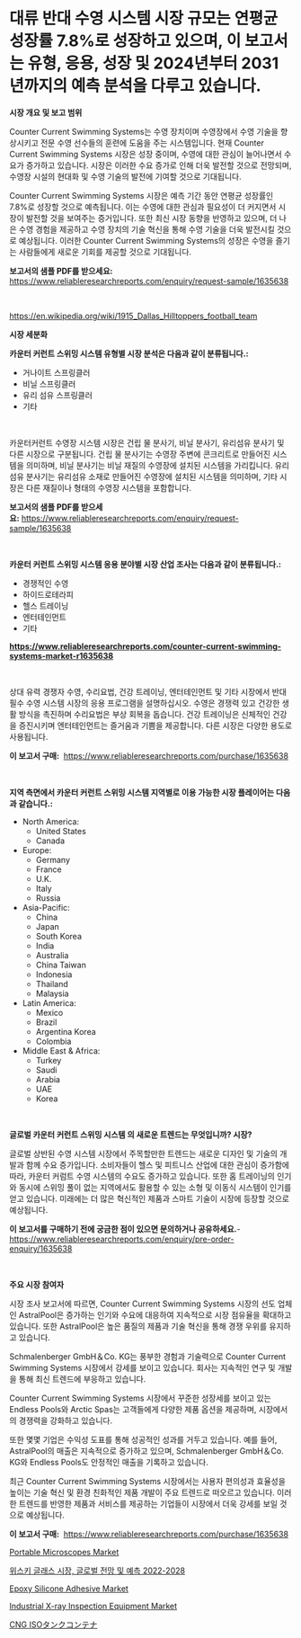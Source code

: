 <p><h1>대류 반대 수영 시스템 시장 규모는 연평균 성장률 7.8%로 성장하고 있으며, 이 보고서는 유형, 응용, 성장 및 2024년부터 2031년까지의 예측 분석을 다루고 있습니다.</h1></p><p><strong>시장 개요 및 보고 범위</strong></p>
<p><p>Counter Current Swimming Systems는 수영 장치이며 수영장에서 수영 기술을 향상시키고 전문 수영 선수들의 훈련에 도움을 주는 시스템입니다. 현재 Counter Current Swimming Systems 시장은 성장 중이며, 수영에 대한 관심이 늘어나면서 수요가 증가하고 있습니다. 시장은 이러한 수요 증가로 인해 더욱 발전할 것으로 전망되며, 수영장 시설의 현대화 및 수영 기술의 발전에 기여할 것으로 기대됩니다.</p><p>Counter Current Swimming Systems 시장은 예측 기간 동안 연평균 성장률인 7.8%로 성장할 것으로 예측됩니다. 이는 수영에 대한 관심과 필요성이 더 커지면서 시장이 발전할 것을 보여주는 증거입니다. 또한 최신 시장 동향을 반영하고 있으며, 더 나은 수영 경험을 제공하고 수영 장치의 기술 혁신을 통해 수영 기술을 더욱 발전시킬 것으로 예상됩니다. 이러한 Counter Current Swimming Systems의 성장은 수영을 즐기는 사람들에게 새로운 기회를 제공할 것으로 기대됩니다.</p></p>
<p><strong>보고서의 샘플 PDF를 받으세요:</strong> <a href="https://www.reliableresearchreports.com/enquiry/request-sample/1635638">https://www.reliableresearchreports.com/enquiry/request-sample/1635638</a></p>
<p>&nbsp;</p>
<p><a href="https://en.wikipedia.org/wiki/1915_Dallas_Hilltoppers_football_team">https://en.wikipedia.org/wiki/1915_Dallas_Hilltoppers_football_team</a></p>
<p><strong>시장 세분화</strong></p>
<p><strong>카운터 커런트 스위밍 시스템 유형별 시장 분석은 다음과 같이 분류됩니다.:</strong></p>
<p><ul><li>거나이트 스프링클러</li><li>비닐 스프링클러</li><li>유리 섬유 스프링클러</li><li>기타</li></ul></p>
<p>&nbsp;</p>
<p><p>카운터커런트 수영장 시스템 시장은 건립 물 분사기, 비닐 분사기, 유리섬유 분사기 및 다른 시장으로 구분됩니다. 건립 물 분사기는 수영장 주변에 콘크리트로 만들어진 시스템을 의미하며, 비닐 분사기는 비닐 재질의 수영장에 설치된 시스템을 가리킵니다. 유리섬유 분사기는 유리섬유 소재로 만들어진 수영장에 설치된 시스템을 의미하며, 기타 시장은 다른 재질이나 형태의 수영장 시스템을 포함합니다.</p></p>
<p><strong>보고서의 샘플 PDF를 받으세요:</strong>&nbsp;<a href="https://www.reliableresearchreports.com/enquiry/request-sample/1635638">https://www.reliableresearchreports.com/enquiry/request-sample/1635638</a></p>
<p>&nbsp;</p>
<p><strong> 카운터 커런트 스위밍 시스템 응용 분야별 시장 산업 조사는 다음과 같이 분류됩니다.:</strong></p>
<p><ul><li>경쟁적인 수영</li><li>하이드로테라피</li><li>헬스 트레이닝</li><li>엔터테인먼트</li><li>기타</li></ul></p>
<p><strong><a href="https://www.reliableresearchreports.com/counter-current-swimming-systems-market-r1635638">https://www.reliableresearchreports.com/counter-current-swimming-systems-market-r1635638</a></strong></p>
<p>&nbsp;</p>
<p><p>상대 유력 경쟁자 수영, 수리요법, 건강 트레이닝, 엔터테인먼트 및 기타 시장에서 반대 필수 수영 시스템 시장의 응용 프로그램을 설명하십시오. 수영은 경쟁력 있고 건강한 생활 방식을 촉진하며 수리요법은 부상 회복을 돕습니다. 건강 트레이닝은 신체적인 건강을 증진시키며 엔터테인먼트는 즐거움과 기쁨을 제공합니다. 다른 시장은 다양한 용도로 사용됩니다.</p></p>
<p><strong>이 보고서 구매:</strong>&nbsp; <a href="https://www.reliableresearchreports.com/purchase/1635638">https://www.reliableresearchreports.com/purchase/1635638</a></p>
<p>&nbsp;</p>
<p><strong>지역 측면에서 카운터 커런트 스위밍 시스템 지역별로 이용 가능한 시장 플레이어는 다음과 같습니다.:</strong></p>
<p><ul>
    <li>
        North America:
        <ul>
            <li>United States</li>
            <li>Canada</li>
        </ul>
    </li>
    <li>
        Europe:
        <ul>
            <li>Germany</li>
            <li>France</li>
            <li>U.K.</li>
            <li>Italy</li>
            <li>Russia</li>
        </ul>
    </li>
    <li>
        Asia-Pacific:
        <ul>
            <li>China</li>
            <li>Japan</li>
            <li>South Korea</li>
            <li>India</li>
            <li>Australia</li>
            <li>China Taiwan</li>
            <li>Indonesia</li>
            <li>Thailand</li>
            <li>Malaysia</li>
        </ul>
    </li>
    <li>
        Latin America:
        <ul>
            <li>Mexico</li>
            <li>Brazil</li>
            <li>Argentina Korea</li>
            <li>Colombia</li>
        </ul>
    </li>
    <li>
        Middle East & Africa:
        <ul>
            <li>Turkey</li>
            <li>Saudi</li>
            <li>Arabia</li>
            <li>UAE</li>
            <li>Korea</li>
        </ul>
    </li>
    </ul></p>
<p>&nbsp;</p>
<p><strong>글로벌 카운터 커런트 스위밍 시스템 의 새로운 트렌드는 무엇입니까? 시장?</strong></p>
<p><p>글로벌 상반된 수영 시스템 시장에서 주목할만한 트렌드는 새로운 디자인 및 기술의 개발과 함께 수요 증가입니다. 소비자들이 헬스 및 피트니스 산업에 대한 관심이 증가함에 따라, 카운터 커럼트 수영 시스템의 수요도 증가하고 있습니다. 또한 홈 트레이닝의 인기와 동시에 스위밍 풀이 없는 지역에서도 활용할 수 있는 소형 및 이동식 시스템이 인기를 얻고 있습니다. 미래에는 더 많은 혁신적인 제품과 스마트 기술이 시장에 등장할 것으로 예상됩니다.</p></p>
<p><strong>이 보고서를 구매하기 전에 궁금한 점이 있으면 문의하거나 공유하세요.</strong>- <a href="https://www.reliableresearchreports.com/enquiry/pre-order-enquiry/1635638">https://www.reliableresearchreports.com/enquiry/pre-order-enquiry/1635638</a></p>
<p>&nbsp;</p>
<p><strong>주요 시장 참여자</strong></p>
<p><p>시장 조사 보고서에 따르면, Counter Current Swimming Systems 시장의 선도 업체인 AstralPool은 증가하는 인기와 수요에 대응하여 지속적으로 시장 점유율을 확대하고 있습니다. 또한 AstralPool은 높은 품질의 제품과 기술 혁신을 통해 경쟁 우위를 유지하고 있습니다.</p><p>Schmalenberger GmbH＆Co. KG는 풍부한 경험과 기술력으로 Counter Current Swimming Systems 시장에서 강세를 보이고 있습니다. 회사는 지속적인 연구 및 개발을 통해 최신 트렌드에 부응하고 있습니다.</p><p>Counter Current Swimming Systems 시장에서 꾸준한 성장세를 보이고 있는 Endless Pools와 Arctic Spas는 고객들에게 다양한 제품 옵션을 제공하며, 시장에서의 경쟁력을 강화하고 있습니다.</p><p>또한 몇몇 기업은 수익성 도표를 통해 성공적인 성과를 거두고 있습니다. 예를 들어, AstralPool의 매출은 지속적으로 증가하고 있으며, Schmalenberger GmbH＆Co. KG와 Endless Pools도 안정적인 매출을 기록하고 있습니다.</p><p>최근 Counter Current Swimming Systems 시장에서는 사용자 편의성과 효율성을 높이는 기술 혁신 및 환경 친화적인 제품 개발이 주요 트렌드로 떠오르고 있습니다. 이러한 트렌드를 반영한 제품과 서비스를 제공하는 기업들이 시장에서 더욱 강세를 보일 것으로 예상됩니다.</p></p>
<p><strong>이 보고서 구매:</strong>&nbsp;&nbsp;<a href="https://www.reliableresearchreports.com/purchase/1635638">https://www.reliableresearchreports.com/purchase/1635638</a></p>
<p><p><a href="https://issuu.com/reportprime-2/docs/portable-microscopes-market-size-2030.pptx">Portable Microscopes Market</a></p><p><a href="https://medium.com/@juracy1980/%EC%9C%84%EC%8A%A4%ED%82%A4-%EC%95%88%EA%B2%BD-%EC%8B%9C%EC%9E%A5-%EA%B8%80%EB%A1%9C%EB%B2%8C-%EC%A0%84%EB%A7%9D-%EB%B0%8F-%EC%98%88%EC%B8%A1-2022-2028-%EC%8B%9C%EC%9E%A5-%EA%B7%9C%EB%AA%A8-%EC%A0%90%EC%9C%A0%EC%9C%A8-%EB%B0%8F-%ED%8A%B8%EB%A0%8C%EB%93%9C-%EB%B6%84%EC%84%9D-%EB%B3%B4%EA%B3%A0%EC%84%9C-969d0606a919">위스키 글래스 시장, 글로벌 전망 및 예측 2022-2028</a></p><p><a href="https://github.com/markusgodoy/Market-Research-Report-List-3/blob/main/epoxy-silicone-adhesive-market.md">Epoxy Silicone Adhesive Market</a></p><p><a href="https://www.linkedin.com/pulse/industrial-x-ray-inspection-equipment-market-competitive-supre">Industrial X-ray Inspection Equipment Market</a></p><p><a href="https://medium.com/@callumnowacki2000/cng-iso%E3%82%BF%E3%83%B3%E3%82%AF%E3%82%B3%E3%83%B3%E3%83%86%E3%83%8A%E5%B8%82%E5%A0%B4%E5%B1%95%E6%9C%9B-%E5%AE%8C%E5%85%A8%E3%81%AA%E7%94%A3%E6%A5%AD%E5%88%86%E6%9E%90-2024%E5%B9%B4%E3%81%8B%E3%82%892031%E5%B9%B4%E3%81%BE%E3%81%A7-478c4cb9155a">CNG ISOタンクコンテナ</a></p></p>